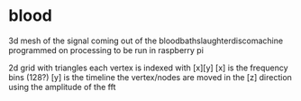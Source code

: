 # blood
3d mesh of the signal coming out of the bloodbathslaughterdiscomachine
programmed on processing to be run in raspberry pi


2d grid with triangles
each vertex is indexed with [x][y]
[x] is the frequency bins (128?)
[y] is the timeline
the vertex/nodes are moved in the [z] direction using the amplitude of the fft
